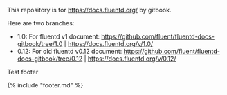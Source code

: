 This repository is for https://docs.fluentd.org/ by gitbook.

Here are two branches:

- 1.0: For fluentd v1 document: https://github.com/fluent/fluentd-docs-gitbook/tree/1.0 | https://docs.fluentd.org/v/1.0/
- 0.12: For old fluentd v0.12 document: https://github.com/fluent/fluentd-docs-gitbook/tree/0.12 | https://docs.fluentd.org/v/0.12/

Test footer

{% include "footer.md" %}
